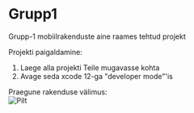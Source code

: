 # Grupp1
Grupp-1 mobiilrakenduste aine raames tehtud projekt

Projekti paigaldamine:
1. Laege alla projekti Teile mugavasse kohta
2. Avage seda xcode 12-ga "developer mode"'is

Praegune rakenduse välimus:<br/>
![Pilt](https://media.discordapp.net/attachments/813108684028510208/813382656255197194/image0.png?width=212&height=458)
